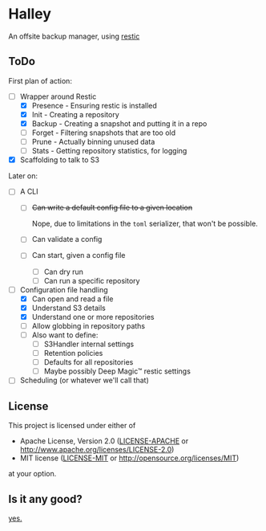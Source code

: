 # Halley

An offsite backup manager, using [restic](https://restic.net/)

## ToDo

First plan of action:

* [ ] Wrapper around Restic
  * [x] Presence - Ensuring restic is installed
  * [x] Init - Creating a repository
  * [x] Backup - Creating a snapshot and putting it in a repo
  * [ ] Forget - Filtering snapshots that are too old
  * [ ] Prune - Actually binning unused data
  * [ ] Stats - Getting repository statistics, for logging
* [x] Scaffolding to talk to S3

Later on:
* [ ] A CLI
  * [ ] ~~Can write a default config file to a given location~~

    Nope, due to limitations in the `toml` serializer, that won't be possible.

  * [ ] Can validate a config
  * [ ] Can start, given a config file
    * [ ] Can dry run
    * [ ] Can run a specific repository
* [ ] Configuration file handling
  * [x] Can open and read a file
  * [x] Understand S3 details
  * [x] Understand one or more repositories
  * [ ] Allow globbing in repository paths
  * [ ] Also want to define:
    * [ ] S3Handler internal settings
    * [ ] Retention policies
    * [ ] Defaults for all repositories
    * [ ] Maybe possibly Deep Magic™ restic settings
* [ ] Scheduling (or whatever we'll call that)

## License

This project is licensed under either of

 * Apache License, Version 2.0 ([LICENSE-APACHE](LICENSE-APACHE) or http://www.apache.org/licenses/LICENSE-2.0)
 * MIT license ([LICENSE-MIT](LICENSE-MIT) or http://opensource.org/licenses/MIT)

at your option.

## Is it any good?

[yes.](https://news.ycombinator.com/item?id=3067434)
